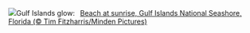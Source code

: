 ![](https://www.bing.com/th?id=OHR.FloridaSeashore_EN-US9038929616_UHD.jpg&w=1000)Gulf Islands glow:&nbsp;&ensp;[Beach at sunrise, Gulf Islands National Seashore, Florida (© Tim Fitzharris/Minden Pictures)](https://www.bing.com/th?id=OHR.FloridaSeashore_EN-US9038929616_UHD.jpg)
<br><br/>

